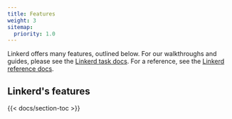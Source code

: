 ```yaml
---
title: Features
weight: 3
sitemap:
  priority: 1.0
---
```


Linkerd offers many features, outlined below. For our walkthroughs and guides,
please see the [Linkerd task docs](../tasks/). For a reference, see the
[Linkerd reference docs](../reference/).

## Linkerd's features

{{< docs/section-toc >}}
